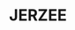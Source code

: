 ---
title: JERZEE
role: Mix Engineer, Producer
image: /images/portfolio/jerzee.png
url: https://example.com/jerzee
client: Jerzee
description: Provided mix engineering and production services for hip-hop artist Jerzee, focusing on creating a clean, professional sound while maintaining the raw energy of the performances.
featured: true
order: 4
---